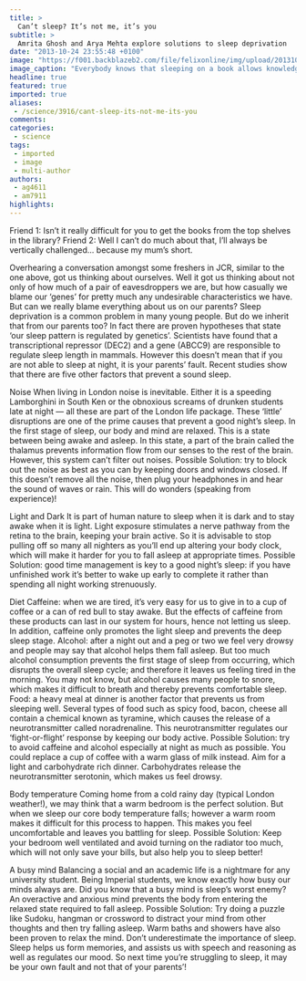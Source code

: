 ```yaml
---
title: >
  Can’t sleep? It’s not me, it’s you
subtitle: >
  Amrita Ghosh and Arya Mehta explore solutions to sleep deprivation
date: "2013-10-24 23:55:48 +0100"
image: "https://f001.backblazeb2.com/file/felixonline/img/upload/201310250055-felix-sleep-deprivation-2.jpg"
image_caption: "Everybody knows that sleeping on a book allows knowledge to enter your brain by osmosis, guaranteein"
headline: true
featured: true
imported: true
aliases:
 - /science/3916/cant-sleep-its-not-me-its-you
comments:
categories:
 - science
tags:
 - imported
 - image
 - multi-author
authors:
 - ag4611
 - am7911
highlights:
---
```


Friend 1: Isn’t it really difficult for you to get the books from the top shelves in the library?
Friend 2: Well I can’t do much about that, I’ll always be vertically challenged... because my mum’s short.

Overhearing a conversation amongst some freshers in JCR, similar to the one above, got us thinking about ourselves. Well it got us thinking about not only of how much of a pair of eavesdroppers we are, but how casually we blame our ‘genes’ for pretty much any undesirable characteristics we have. But can we really blame everything about us on our parents?
 Sleep deprivation is a common problem in many young people. But do we inherit that from our parents too? In fact there are proven hypotheses that state ‘our sleep pattern is regulated by genetics’. Scientists have found that a transcriptional repressor (DEC2) and a gene (ABCC9) are responsible to regulate sleep length in mammals.
 However this doesn’t mean that if you are not able to sleep at night, it is your parents’ fault. Recent studies show that there are five other factors that prevent a sound sleep.

Noise
 When living in London noise is inevitable. Either it is a speeding Lamborghini in South Ken or the obnoxious screams of drunken students late at night — all these are part of the London life package. These ‘little’ disruptions are one of the prime causes that prevent a good night’s sleep. In the first stage of sleep, our body and mind are relaxed. This is a state between being awake and asleep. In this state, a part of the brain called the thalamus prevents information flow from our senses to the rest of the brain. However, this system can’t filter out noises.
 Possible Solution: try to block out the noise as best as you can by keeping doors and windows closed. If this doesn’t remove all the noise, then plug your headphones in and hear the sound of waves or rain. This will do wonders (speaking from experience)!

Light and Dark
 It is part of human nature to sleep when it is dark and to stay awake when it is light. Light exposure stimulates a nerve pathway from the retina to the brain, keeping your brain active. So it is advisable to stop pulling off so many all nighters as you’ll end up altering your body clock, which will make it harder for you to fall asleep at appropriate times.
 Possible Solution: good time management is key to a good night’s sleep: if you have unfinished work it’s better to wake up early to complete it rather than spending all night working strenuously.

Diet
 Caffeine: when we are tired, it’s very easy for us to give in to a cup of coffee or a can of red bull to stay awake. But the effects of caffeine from these products can last in our system for hours, hence not letting us sleep. In addition, caffeine only promotes the light sleep and prevents the deep sleep stage.
 Alcohol: after a night out and a peg or two we feel very drowsy and people may say that alcohol helps them fall asleep. But too much alcohol consumption prevents the first stage of sleep from occurring, which disrupts the overall sleep cycle; and therefore it leaves us feeling tired in the morning. You may not know, but alcohol causes many people to snore, which makes it difficult to breath and thereby prevents comfortable sleep.
 Food: a heavy meal at dinner is another factor that prevents us from sleeping well. Several types of food such as spicy food, bacon, cheese all contain a chemical known as tyramine, which causes the release of a neurotransmitter called noradrenaline. This neurotransmitter regulates our ‘fight-or-flight’ response by keeping our body active.
 Possible Solution: try to avoid caffeine and alcohol especially at night as much as possible. You could replace a cup of coffee with a warm glass of milk instead. Aim for a light and carbohydrate rich dinner. Carbohydrates release the neurotransmitter serotonin, which makes us feel drowsy.

Body temperature
 Coming home from a cold rainy day (typical London weather!), we may think that a warm bedroom is the perfect solution. But when we sleep our core body temperature falls; however a warm room makes it difficult for this process to happen. This makes you feel uncomfortable and leaves you battling for sleep.
 Possible Solution: Keep your bedroom well ventilated and avoid turning on the radiator too much, which will not only save your bills, but also help you to sleep better!

A busy mind
 Balancing a social and an academic life is a nightmare for any university student. Being Imperial students, we know exactly how busy our minds always are. Did you know that a busy mind is sleep’s worst enemy? An overactive and anxious mind prevents the body from entering the relaxed state required to fall asleep.
 Possible Solution: Try doing a puzzle like Sudoku, hangman or crossword to distract your mind from other thoughts and then try falling asleep. Warm baths and showers have also been proven to relax the mind.
 Don’t underestimate the importance of sleep. Sleep helps us form memories, and assists us with speech and reasoning as well as regulates our mood. So next time you’re struggling to sleep, it may be your own fault and not that of your parents’!
